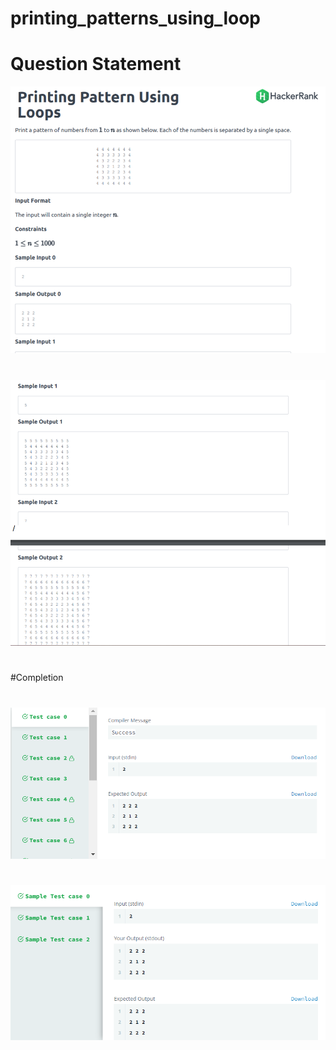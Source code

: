 # printing_patterns_using_loop
# Question Statement
![](https://github.com/AADI-1331/printing_patterns_using_loop/blob/sum_of_digits_of_integers_in_a_number/pattern/p3.png)
#
![](https://github.com/AADI-1331/printing_patterns_using_loop/blob/sum_of_digits_of_integers_in_a_number/pattern/p4.png)
#
#Completion
#
![](https://github.com/AADI-1331/printing_patterns_using_loop/blob/sum_of_digits_of_integers_in_a_number/pattern/p1.png)
#
![](https://github.com/AADI-1331/printing_patterns_using_loop/blob/sum_of_digits_of_integers_in_a_number/pattern/p2.png)
